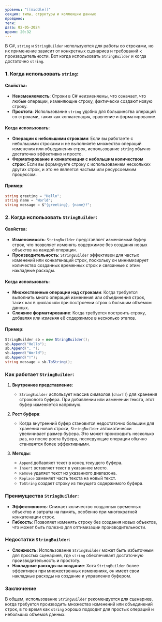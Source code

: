 ```yaml
---
уровень: "[[middle]]"
секция: типы, структуры и коллекции данных
пройдено: 
теги: 
дата: 02-05-2024
время: 20:32
---
```

В C#, `string` и `StringBuilder` используются для работы со строками, но их применение зависит от конкретных сценариев и требований к производительности. Вот когда использовать `StringBuilder` и когда достаточно `string`.

### 1. **Когда использовать `string`:**

#### Свойства:
- **Неизменяемость**: Строки в C# неизменяемы, что означает, что любые операции, изменяющие строку, фактически создают новую строку.
- **Простота**: Использование `string` удобно для большинства операций со строками, таких как конкатенация, сравнение и форматирование.

#### Когда использовать:
- **Операции с небольшими строками**: Если вы работаете с небольшими строками и не выполняете множество операций изменения или объединения строк, использование `string` обычно достаточно эффективно и просто.
- **Форматирование и конкатенация с небольшим количеством строк**: Если вы формируете строку с использованием нескольких других строк, и это не является частым или ресурсоемким процессом.

#### Пример:
```csharp
string greeting = "Hello";
string name = "World";
string message = $"{greeting}, {name}!";
```

### 2. **Когда использовать `StringBuilder`:**

#### Свойства:
- **Изменяемость**: `StringBuilder` представляет изменяемый буфер строк, что позволяет изменять содержимое без создания новых объектов на каждой операции.
- **Производительность**: `StringBuilder` эффективен для частых изменений или конкатенаций строк, поскольку он минимизирует количество созданных временных строк и связанные с этим накладные расходы.

#### Когда использовать:
- **Множественные операции над строками**: Когда требуется выполнить много операций изменения или объединения строк, таких как в циклах или при построении строк с большим объемом данных.
- **Сложное форматирование**: Когда требуется построить строку, добавляя или изменяя её содержимое в несколько этапов.

#### Пример:
```csharp
StringBuilder sb = new StringBuilder();
sb.Append("Hello");
sb.Append(", ");
sb.Append("World");
sb.Append("!");
string message = sb.ToString();
```

### Как работает `StringBuilder`:

1. **Внутреннее представление**:
   - `StringBuilder` использует массив символов (`char[]`) для хранения строкового буфера. При добавлении или изменении текста, этот буфер изменяется напрямую.

2. **Рост буфера**:
   - Когда внутренний буфер становится недостаточно большим для хранения новой строки, `StringBuilder` автоматически увеличивает размер буфера. Это может происходить несколько раз, но после роста буфера, последующие операции обычно становятся более эффективными.

3. **Методы**:
   - `Append` добавляет текст в конец текущего буфера.
   - `Insert` вставляет текст в указанное место.
   - `Remove` удаляет текст из указанного диапазона.
   - `Replace` заменяет часть текста на новый текст.
   - `ToString` создает строку из текущего содержимого буфера.

### Преимущества `StringBuilder`:

- **Эффективность**: Снижает количество созданных временных объектов и затраты на память, особенно при многократной конкатенации строк.
- **Гибкость**: Позволяет изменять строку без создания новых объектов, что может быть полезно для оптимизации производительности.

### Недостатки `StringBuilder`:

- **Сложность**: Использование `StringBuilder` может быть избыточным для простых сценариев, где `string` обеспечивает достаточную производительность и простоту.
- **Накладные расходы на создание**: Хотя `StringBuilder` более эффективен при множественных изменениях, он имеет свои накладные расходы на создание и управление буфером.

### Заключение

В общем, использование `StringBuilder` рекомендуется для сценариев, когда требуется производить множество изменений или объединений строк, в то время как `string` хорошо подходит для простых операций и небольших объемов данных.